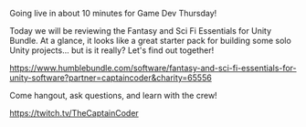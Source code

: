 Going live in about 10 minutes for Game Dev Thursday!

Today we will be reviewing the Fantasy and Sci Fi Essentials for Unity Bundle. At a glance, it looks like a great starter pack for building some solo Unity projects... but is it really? Let's find out together!

https://www.humblebundle.com/software/fantasy-and-sci-fi-essentials-for-unity-software?partner=captaincoder&charity=65556

Come hangout, ask questions, and learn with the crew!

https://twitch.tv/TheCaptainCoder
